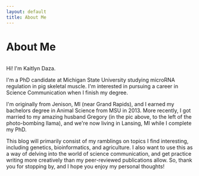 ```yaml
---
layout: default
title: About Me
---
```


<div class="post">
	<h1 class="pageTitle">About Me</h1>
	<img src="{{ '/assets/img/aboutmeimage.jpg' | prepend: site.baseurl }}" alt=""> 
	<p class="intro">Hi! I'm Kaitlyn Daza.</p>
  <p>I'm a PhD candidate at Michigan State University studying microRNA regulation in pig skeletal muscle. I'm interested in pursuing a career in Science Communication when I finish my degree.</p>
  <p> I'm originally from Jenison, MI (near Grand Rapids), and I earned my bachelors degree in Animal Science from MSU in 2013. More recently, I got married to my amazing husband Gregory (in the pic above, to the left of the photo-bombing llama), and we're now living in Lansing, MI while I complete my PhD.</p> 
  <p> This blog will primarily consist of my ramblings on topics I find interesting, including genetics, bioinformatics, and agriculture. I also want to use this as a way of delving into the world of science communication, and get practice writing more creatively than my peer-reviewed publications allow. So, thank you for stopping by, and I hope you enjoy my personal thoughts! </p>
</div>
